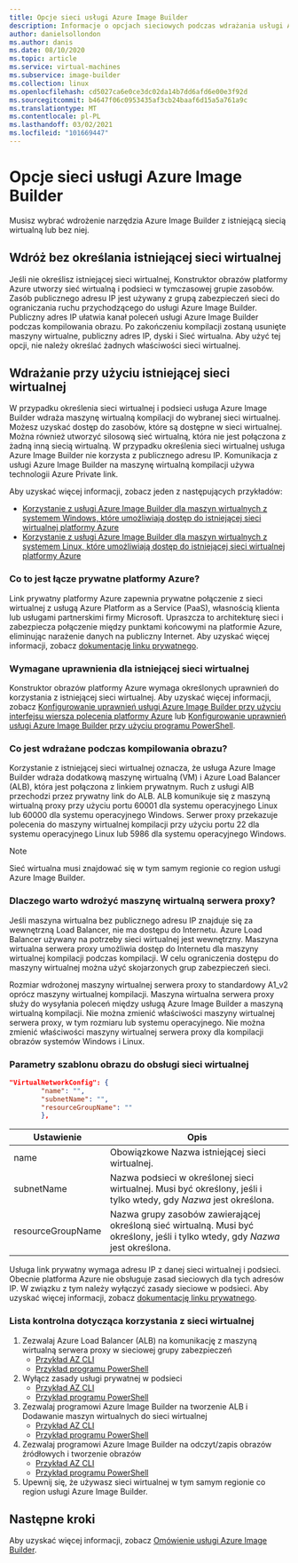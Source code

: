 ```yaml
---
title: Opcje sieci usługi Azure Image Builder
description: Informacje o opcjach sieciowych podczas wdrażania usługi Azure VM Image Builder
author: danielsollondon
ms.author: danis
ms.date: 08/10/2020
ms.topic: article
ms.service: virtual-machines
ms.subservice: image-builder
ms.collection: linux
ms.openlocfilehash: cd5027ca6e0ce3dc02da14b7dd6afd6e00e3f92d
ms.sourcegitcommit: b4647f06c0953435af3cb24baaf6d15a5a761a9c
ms.translationtype: MT
ms.contentlocale: pl-PL
ms.lasthandoff: 03/02/2021
ms.locfileid: "101669447"
---
```

# <a name="azure-image-builder-service-networking-options"></a>Opcje sieci usługi Azure Image Builder

Musisz wybrać wdrożenie narzędzia Azure Image Builder z istniejącą siecią wirtualną lub bez niej.

## <a name="deploy-without-specifying-an-existing-vnet"></a>Wdróż bez określania istniejącej sieci wirtualnej

Jeśli nie określisz istniejącej sieci wirtualnej, Konstruktor obrazów platformy Azure utworzy sieć wirtualną i podsieci w tymczasowej grupie zasobów. Zasób publicznego adresu IP jest używany z grupą zabezpieczeń sieci do ograniczania ruchu przychodzącego do usługi Azure Image Builder. Publiczny adres IP ułatwia kanał poleceń usługi Azure Image Builder podczas kompilowania obrazu. Po zakończeniu kompilacji zostaną usunięte maszyny wirtualne, publiczny adres IP, dyski i Sieć wirtualna. Aby użyć tej opcji, nie należy określać żadnych właściwości sieci wirtualnej.

## <a name="deploy-using-an-existing-vnet"></a>Wdrażanie przy użyciu istniejącej sieci wirtualnej

W przypadku określenia sieci wirtualnej i podsieci usługa Azure Image Builder wdraża maszynę wirtualną kompilacji do wybranej sieci wirtualnej. Możesz uzyskać dostęp do zasobów, które są dostępne w sieci wirtualnej. Można również utworzyć silosową sieć wirtualną, która nie jest połączona z żadną inną siecią wirtualną. W przypadku określenia sieci wirtualnej usługa Azure Image Builder nie korzysta z publicznego adresu IP. Komunikacja z usługi Azure Image Builder na maszynę wirtualną kompilacji używa technologii Azure Private link.

Aby uzyskać więcej informacji, zobacz jeden z następujących przykładów:

* [Korzystanie z usługi Azure Image Builder dla maszyn wirtualnych z systemem Windows, które umożliwiają dostęp do istniejącej sieci wirtualnej platformy Azure](../windows/image-builder-vnet.md)
* [Korzystanie z usługi Azure Image Builder dla maszyn wirtualnych z systemem Linux, które umożliwiają dostęp do istniejącej sieci wirtualnej platformy Azure](image-builder-vnet.md)

### <a name="what-is-azure-private-link"></a>Co to jest łącze prywatne platformy Azure?

Link prywatny platformy Azure zapewnia prywatne połączenie z sieci wirtualnej z usługą Azure Platform as a Service (PaaS), własnością klienta lub usługami partnerskimi firmy Microsoft. Upraszcza to architekturę sieci i zabezpiecza połączenie między punktami końcowymi na platformie Azure, eliminując narażenie danych na publiczny Internet. Aby uzyskać więcej informacji, zobacz [dokumentację linku prywatnego](../../private-link/index.yml).

### <a name="required-permissions-for-an-existing-vnet"></a>Wymagane uprawnienia dla istniejącej sieci wirtualnej

Konstruktor obrazów platformy Azure wymaga określonych uprawnień do korzystania z istniejącej sieci wirtualnej. Aby uzyskać więcej informacji, zobacz [Konfigurowanie uprawnień usługi Azure Image Builder przy użyciu interfejsu wiersza polecenia platformy Azure](image-builder-permissions-cli.md) lub [Konfigurowanie uprawnień usługi Azure Image Builder przy użyciu programu PowerShell](image-builder-permissions-powershell.md).

### <a name="what-is-deployed-during-an-image-build"></a>Co jest wdrażane podczas kompilowania obrazu?

Korzystanie z istniejącej sieci wirtualnej oznacza, że usługa Azure Image Builder wdraża dodatkową maszynę wirtualną (VM) i Azure Load Balancer (ALB), która jest połączona z linkiem prywatnym. Ruch z usługi AIB przechodzi przez prywatny link do ALB. ALB komunikuje się z maszyną wirtualną proxy przy użyciu portu 60001 dla systemu operacyjnego Linux lub 60000 dla systemu operacyjnego Windows. Serwer proxy przekazuje polecenia do maszyny wirtualnej kompilacji przy użyciu portu 22 dla systemu operacyjnego Linux lub 5986 dla systemu operacyjnego Windows.

> [!NOTE]
> Sieć wirtualna musi znajdować się w tym samym regionie co region usługi Azure Image Builder.
> 

### <a name="why-deploy-a-proxy-vm"></a>Dlaczego warto wdrożyć maszynę wirtualną serwera proxy?

Jeśli maszyna wirtualna bez publicznego adresu IP znajduje się za wewnętrzną Load Balancer, nie ma dostępu do Internetu. Azure Load Balancer używany na potrzeby sieci wirtualnej jest wewnętrzny. Maszyna wirtualna serwera proxy umożliwia dostęp do Internetu dla maszyny wirtualnej kompilacji podczas kompilacji. W celu ograniczenia dostępu do maszyny wirtualnej można użyć skojarzonych grup zabezpieczeń sieci.

Rozmiar wdrożonej maszyny wirtualnej serwera proxy to standardowy A1_v2 oprócz maszyny wirtualnej kompilacji. Maszyna wirtualna serwera proxy służy do wysyłania poleceń między usługą Azure Image Builder a maszyną wirtualną kompilacji. Nie można zmienić właściwości maszyny wirtualnej serwera proxy, w tym rozmiaru lub systemu operacyjnego. Nie można zmienić właściwości maszyny wirtualnej serwera proxy dla kompilacji obrazów systemów Windows i Linux.

### <a name="image-template-parameters-to-support-vnet"></a>Parametry szablonu obrazu do obsługi sieci wirtualnej
```json
"VirtualNetworkConfig": {
        "name": "",
        "subnetName": "",
        "resourceGroupName": ""
        },
```

| Ustawienie | Opis |
|---------|---------|
| name | Obowiązkowe Nazwa istniejącej sieci wirtualnej. |
| subnetName | Nazwa podsieci w określonej sieci wirtualnej. Musi być określony, jeśli i tylko wtedy, gdy *Nazwa* jest określona. |
| resourceGroupName | Nazwa grupy zasobów zawierającej określoną sieć wirtualną. Musi być określony, jeśli i tylko wtedy, gdy *Nazwa* jest określona. |

Usługa link prywatny wymaga adresu IP z danej sieci wirtualnej i podsieci. Obecnie platforma Azure nie obsługuje zasad sieciowych dla tych adresów IP. W związku z tym należy wyłączyć zasady sieciowe w podsieci. Aby uzyskać więcej informacji, zobacz [dokumentację linku prywatnego](../../private-link/index.yml).

### <a name="checklist-for-using-your-vnet"></a>Lista kontrolna dotycząca korzystania z sieci wirtualnej

1. Zezwalaj Azure Load Balancer (ALB) na komunikację z maszyną wirtualną serwera proxy w sieciowej grupy zabezpieczeń
    * [Przykład AZ CLI](image-builder-vnet.md#add-network-security-group-rule)
    * [Przykład programu PowerShell](../windows/image-builder-vnet.md#add-network-security-group-rule)
2. Wyłącz zasady usługi prywatnej w podsieci
    * [Przykład AZ CLI](image-builder-vnet.md#disable-private-service-policy-on-subnet)
    * [Przykład programu PowerShell](../windows/image-builder-vnet.md#disable-private-service-policy-on-subnet)
3. Zezwalaj programowi Azure Image Builder na tworzenie ALB i Dodawanie maszyn wirtualnych do sieci wirtualnej
    * [Przykład AZ CLI](image-builder-permissions-cli.md#existing-vnet-azure-role-example)
    * [Przykład programu PowerShell](image-builder-permissions-powershell.md#permission-to-customize-images-on-your-vnets)
4. Zezwalaj programowi Azure Image Builder na odczyt/zapis obrazów źródłowych i tworzenie obrazów
    * [Przykład AZ CLI](image-builder-permissions-cli.md#custom-image-azure-role-example)
    * [Przykład programu PowerShell](image-builder-permissions-powershell.md#custom-image-azure-role-example)
5. Upewnij się, że używasz sieci wirtualnej w tym samym regionie co region usługi Azure Image Builder.


## <a name="next-steps"></a>Następne kroki

Aby uzyskać więcej informacji, zobacz [Omówienie usługi Azure Image Builder](../image-builder-overview.md).